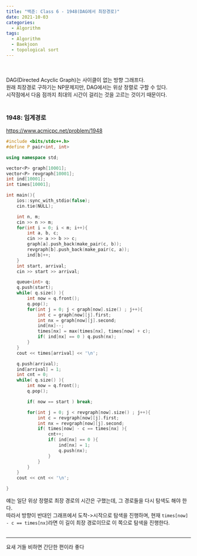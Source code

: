 ```yaml
---
title: "백준: Class 6 - 1948(DAG에서 최장경로)"
date: 2021-10-03
categories:
  - Algorithm
tags:
  - Algorithm
  - Baekjoon
  - topological sort
---
```


<br></br>
DAG(Directed Acyclic Graph)는 사이클이 없는 방향 그래프다.  
원래 최장경로 구하기는 NP문제지만, DAG에서는 위상 정렬로 구할 수 있다.  
시작점에서 다음 점까지 최대의 시간이 걸리는 것을 고르는 것이기 때문이다.
<br></br>

### 1948: 임계경로
https://www.acmicpc.net/problem/1948
```cpp
#include <bits/stdc++.h>
#define P pair<int, int>

using namespace std;

vector<P> graph[10001];
vector<P> revgraph[10001];
int ind[10001];
int times[10001];

int main(){
    ios::sync_with_stdio(false);
    cin.tie(NULL);

    int n, m;
    cin >> n >> m;
    for(int i = 0; i < m; i++){
        int a, b, c;
        cin >> a >> b >> c;
        graph[a].push_back(make_pair(c, b));
        revgraph[b].push_back(make_pair(c, a));
        ind[b]++;
    }
    int start, arrival;
    cin >> start >> arrival;

    queue<int> q;
    q.push(start);
    while( q.size() ){
        int now = q.front();
        q.pop();
        for(int j = 0; j < graph[now].size() ; j++){
            int c = graph[now][j].first;
            int nx = graph[now][j].second;
            ind[nx]--;
            times[nx] = max(times[nx], times[now] + c);
            if( ind[nx] == 0 ) q.push(nx);
        }
    }
    cout << times[arrival] << '\n';

    q.push(arrival);
    ind[arrival] = 1;
    int cnt = 0;
    while( q.size() ){
        int now = q.front();
        q.pop();

        if( now == start ) break;

        for(int j = 0; j < revgraph[now].size() ; j++){
            int c = revgraph[now][j].first;
            int nx = revgraph[now][j].second;
            if( times[now] - c == times[nx] ){
                cnt++;
                if( ind[nx] == 0 ){
                    ind[nx] = 1;
                    q.push(nx);
                }
            }
        }
    }
    cout << cnt << '\n';

}
```
얘는 일단 위상 정렬로 최장 경로의 시간은 구했는데, 그 경로들을 다시 탐색도 해야 한다.  
따라서 방향이 반대인 그래프에서 도착->시작으로 탐색을 진행하며, 현재 `times[now] - c == times[nx]`라면 이 길이 최장 경로이므로 이 쪽으로 탐색을 진행한다.
<br></br>

---
요새 거들 비하면 간단한 편이라 좋다
<br></br>
